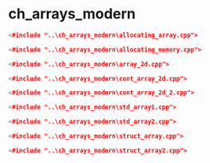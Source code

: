# ch_arrays_modern #

```cpp
<#include "..\ch_arrays_modern\allocating_array.cpp">
```

```cpp
<#include "..\ch_arrays_modern\allocating_memory.cpp">
```

```cpp
<#include "..\ch_arrays_modern\array_2d.cpp">
```

```cpp
<#include "..\ch_arrays_modern\cont_array_2d.cpp">
```

```cpp
<#include "..\ch_arrays_modern\cont_array_2d_2.cpp">
```

```cpp
<#include "..\ch_arrays_modern\std_array1.cpp">
```

```cpp
<#include "..\ch_arrays_modern\std_array2.cpp">
```

```cpp
<#include "..\ch_arrays_modern\struct_array.cpp">
```

```cpp
<#include "..\ch_arrays_modern\struct_array2.cpp">
```


